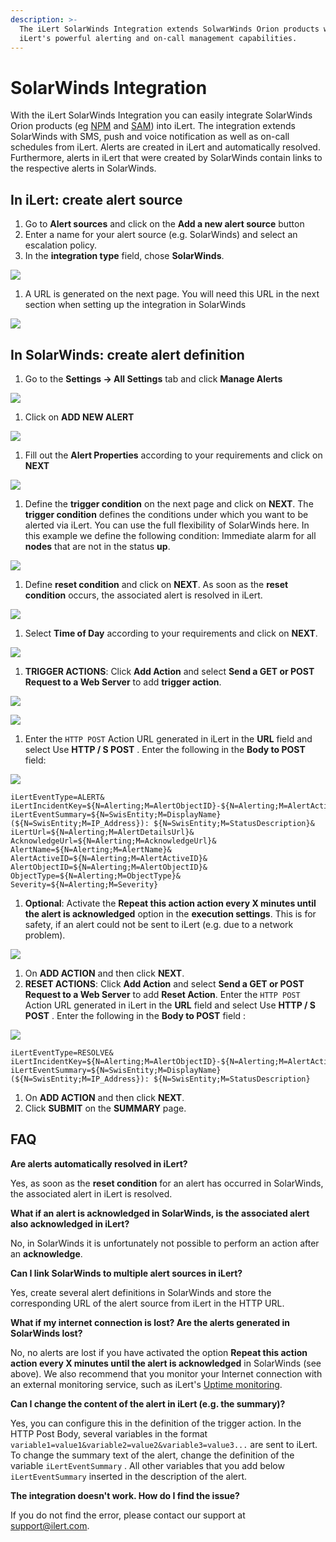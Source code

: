 ```yaml
---
description: >-
  The iLert SolarWinds Integration extends SolwarWinds Orion products with
  iLert's powerful alerting and on-call management capabilities.
---
```


# SolarWinds Integration

With the iLert SolarWinds Integration you can easily integrate SolarWinds Orion products (eg [NPM](https://www.solarwinds.com/network-performance-monitor) and [SAM](https://www.solarwinds.com/server-application-monitor)) into iLert. The integration extends SolarWinds with SMS, push and voice notification as well as on-call schedules from iLert. Alerts are created in iLert and automatically resolved. Furthermore, alerts in iLert that were created by SolarWinds contain links to the respective alerts in SolarWinds.

## In iLert: create alert source <a href="create-alarm-source" id="create-alarm-source"></a>

1. Go to **Alert sources** and click on the **Add a new alert source** button
2. Enter a name for your alert source (e.g. SolarWinds) and select an escalation policy.
3. In the **integration type** field, chose **SolarWinds**.

![](<../.gitbook/assets/Screenshot 2020-09-04 at 09.55.06.png>)

1. A URL is generated on the next page. You will need this URL in the next section when setting up the integration in SolarWinds

![](<../.gitbook/assets/Screenshot 2020-09-04 at 09.58.49.png>)

## In SolarWinds: create alert definition <a href="alert-definition" id="alert-definition"></a>

1. Go to the **Settings → All Settings** tab and click **Manage Alerts**

![](../.gitbook/assets/sw3.png)

1. Click on **ADD NEW ALERT**

![](../.gitbook/assets/sw4.png)

1. Fill out the **Alert Properties** according to your requirements and click on **NEXT**

![](../.gitbook/assets/sw5.png)

1. Define the **trigger condition** on the next page and click on **NEXT**. The **trigger condition** defines the conditions under which you want to be alerted via iLert. You can use the full flexibility of SolarWinds here. In this example we define the following condition: Immediate alarm for all **nodes** that are not in the status **up**.

![](../.gitbook/assets/sw6.png)

1. Define **reset condition** and click on **NEXT**. As soon as the **reset condition** occurs, the associated alert is resolved in iLert.

![](../.gitbook/assets/sw7.png)

1. Select **Time of Day** according to your requirements and click on **NEXT**.

![](../.gitbook/assets/sw8.png)

1. **TRIGGER ACTIONS**: Click **Add Action** and select **Send a GET or POST Request to a Web Server** to add **trigger action**.

![](../.gitbook/assets/sw9.png)

![](../.gitbook/assets/sw10.png)

1. Enter the `HTTP POST` Action URL generated in iLert in the **URL** field and select Use **HTTP / S POST** . Enter the following in the **Body to POST** field:

![](../.gitbook/assets/sw11.png)

```
iLertEventType=ALERT&
iLertIncidentKey=${N=Alerting;M=AlertObjectID}-${N=Alerting;M=AlertActiveID}&
iLertEventSummary=${N=SwisEntity;M=DisplayName} (${N=SwisEntity;M=IP_Address}): ${N=SwisEntity;M=StatusDescription}&
iLertUrl=${N=Alerting;M=AlertDetailsUrl}&
AcknowledgeUrl=${N=Alerting;M=AcknowledgeUrl}&
AlertName=${N=Alerting;M=AlertName}&
AlertActiveID=${N=Alerting;M=AlertActiveID}&
AlertObjectID=${N=Alerting;M=AlertObjectID}&
ObjectType=${N=Alerting;M=ObjectType}&
Severity=${N=Alerting;M=Severity}
```

1. **Optional**: Activate the **Repeat this action action every X minutes until the alert is acknowledged** option in the **execution settings**. This is for safety, if an alert could not be sent to iLert (e.g. due to a network problem).

![](../.gitbook/assets/sw12.png)

1. On **ADD ACTION** and then click **NEXT**.
2. **RESET ACTIONS**: Click **Add Action** and select **Send a GET or POST Request to a Web Server** to add **Reset Action**. Enter the `HTTP POST` Action URL generated in iLert in the **URL** field and select Use **HTTP / S POST** . Enter the following in the **Body to POST** field :

![](../.gitbook/assets/sw13.png)

```
iLertEventType=RESOLVE&
iLertIncidentKey=${N=Alerting;M=AlertObjectID}-${N=Alerting;M=AlertActiveID}&
iLertEventSummary=${N=SwisEntity;M=DisplayName} (${N=SwisEntity;M=IP_Address}): ${N=SwisEntity;M=StatusDescription}
```

1. On **ADD ACTION** and then click **NEXT**.
2. Click **SUBMIT** on the **SUMMARY** page.

## FAQ <a href="faq" id="faq"></a>

**Are alerts automatically resolved in iLert?**

Yes, as soon as the **reset condition** for an alert has occurred in SolarWinds, the associated alert in iLert is resolved.

**What if an alert is acknowledged in SolarWinds, is the associated alert also acknowledged in iLert?**

No, in SolarWinds it is unfortunately not possible to perform an action after an **acknowledge**.

**Can I link SolarWinds to multiple alert sources in iLert?**

Yes, create several alert definitions in SolarWinds and store the corresponding URL of the alert source from iLert in the HTTP URL.

**What if my internet connection is lost? Are the alerts generated in SolarWinds lost?**

No, no alerts are lost if you have activated the option **Repeat this action action every X minutes until the alert is acknowledged** in SolarWinds (see above). We also recommend that you monitor your Internet connection with an external monitoring service, such as iLert's [Uptime monitoring](https://www.ilert.com/product/uptime-monitoring/).

**Can I change the content of the alert in iLert (e.g. the summary)?**

Yes, you can configure this in the definition of the trigger action. In the HTTP Post Body, several variables in the format `variable1=value1&variable2=value2&variable3=value3...` are sent to iLert. To change the summary text of the alert, change the definition of the variable `iLertEventSummary` . All other variables that you add below `iLertEventSummary` inserted in the description of the alert.

**The integration doesn't work. How do I find the issue?**

If you do not find the error, please contact our support at [support@ilert.com](mailto:support@ilert.com).
